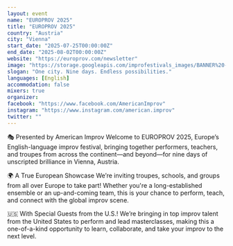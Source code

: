 ```yaml
---
layout: event
name: "EUROPROV 2025"
title: "EUROPROV 2025"
country: "Austria"
city: "Vienna"
start_date: "2025-07-25T00:00:00Z"
end_date: "2025-08-02T00:00:00Z"
website: "https://europrov.com/newsletter"
image: "https://storage.googleapis.com/improfestivals_images/BANNER%20-%20American%20Improv.jpg"
slogan: "One city. Nine days. Endless possibilities."
languages: [English]
accommodation: false
mixers: true
organizer: 
facebook: "https://www.facebook.com/AmericanImprov"
instagram: "https://www.instagram.com/american.improv"
twitter: ""
---
```


🎭 Presented by American Improv
Welcome to EUROPROV 2025, Europe’s English-language improv festival, bringing together performers, teachers, and troupes from across the continent—and beyond—for nine days of unscripted brilliance in Vienna, Austria.

🌍 A True European Showcase
We’re inviting troupes, schools, and groups from all over Europe to take part! Whether you're a long-established ensemble or an up-and-coming team, this is your chance to perform, teach, and connect with the global improv scene.

🇺🇸 With Special Guests from the U.S.!
We’re bringing in top improv talent from the United States to perform and lead masterclasses, making this a one-of-a-kind opportunity to learn, collaborate, and take your improv to the next level.

